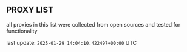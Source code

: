 ## PROXY LIST

all proxies in this list were collected from open sources and tested for functionality

last update: `2025-01-29 14:04:10.422497+00:00` UTC